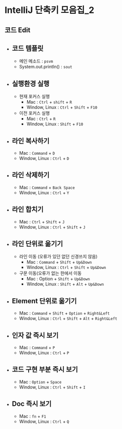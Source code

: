 # IntelliJ 단축키 모음집_2

## 코드 Edit

- ## **코드 템플릿**

  - 메인 메소드 : ```psvm```
  - System.out.println() : ```sout```


- ## **실행환경 실행**

  - 현재 포커스 실행
    - Mac : ```Ctrl``` + ```shift``` + ```R```
    - Window, Linux : ```Ctrl``` + ```Shift``` + ```F10```
  - 이전 포커스 실행
    - Mac : ```Ctrl``` + ```R```
    - Window, Linux : ```Shift``` + ```F10```


- ## **라인 복사하기**

  - Mac : ```Command``` + ```D```
  - Window, Linux : ```Ctrl``` + ```D```


- ## **라인 삭제하기**

  - Mac : ```Command``` + ```Back Space```
  - Window, Linux : ```Ctrl``` + ```Y```


- ## **라인 합치기**

  - Mac : ```Ctrl``` + ```Shift``` + ```J```
  - Window, Linux : ```Ctrl``` + ```Shift``` + ```J```


- ## **라인 단위로 옮기기**

  - 라인 이동 (오류가 있던 없던 신경쓰지 않음)
    - Mac : ```Command``` + ```Shift``` + ```Up&Down```
    - Window, Linux : ```Ctrl``` + ```Shift``` + ```Up&Down```
  - 구문 이동(오류가 없는 한에서 이동
    - Mac : Option + ```Shift``` + ```Up&Down```
    - Window, Linux : ```Shift``` + ```Alt``` + ```Up&Down```


- ## **Element 단위로 옮기기**

  - Mac : ```Command``` + ```Shift``` + ```Option``` + ```Right&Left```
  - Window, Linux : ```Ctrl``` + ```Shift``` + ```Alt``` + ```Right&Left```


- ## **인자 값 즉시 보기**

  - Mac : ```Command``` + ```P```
  - Window, Linux : ```Ctrl``` + ```P```


- ## **코드 구현 부분 즉시 보기**

  - Mac : ```Option``` + ```Space```
  - Window, Linux : ```Ctrl``` + ```Shift``` + ```I```


- ## **Doc 즉시 보기**

  - Mac : ```fn``` + ```F1```
  - Window, Linux : ```Ctrl``` + ```Q```
